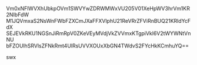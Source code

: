 Vm0xNFlWVXhUbkpOVm1SWVYwZDRWMWxVU205V01XeHpWV3hrVm1KR2NIbFdW
M1JQVmxaS2NsWnFWbFZXCmJXaFFXVlphU21ReVRrZFViRnBUQ21KRldYcFdX
SEJEVkRKU1NGSnJiRmRpV0ZKeVEyMVdjVkZVVmxKTgpiVkl6V2tWYWNtVnNU
bFZOUlhSRVlsZFNkRmt4UlRsUVVXOUxXbGN4TWdvS2FYcHkKCmhuYQ==

swx